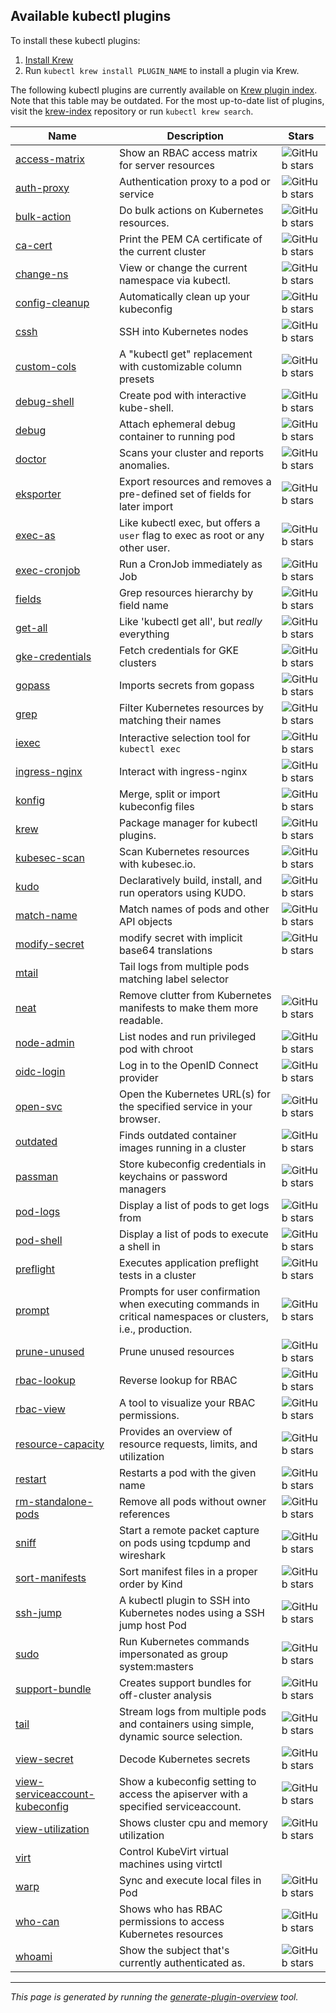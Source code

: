 ## Available kubectl plugins

To install these kubectl plugins:

1. [Install Krew](https://github.com/kubernetes-sigs/krew#installation)
2. Run `kubectl krew install PLUGIN_NAME` to install a plugin via Krew.

The following kubectl plugins are currently available on
[Krew plugin index](https://sigs.k8s.io/krew-index). Note that this table may be
outdated. For the most up-to-date list of plugins, visit the
[krew-index](https://github.com/kubernetes-sigs/krew-index/tree/master/plugins)
repository or run <code>kubectl krew search</code>.

Name | Description | Stars
---- | ----------- | -----
[access-matrix](https://github.com/corneliusweig/rakkess) | Show an RBAC access matrix for server resources | ![GitHub stars](https://img.shields.io/github/stars/corneliusweig/rakkess.svg?label=stars&logo=github)
[auth-proxy](https://github.com/int128/kauthproxy) | Authentication proxy to a pod or service | ![GitHub stars](https://img.shields.io/github/stars/int128/kauthproxy.svg?label=stars&logo=github)
[bulk-action](https://github.com/emreodabas/kubectl-plugins#kubectl-bulk) | Do bulk actions on Kubernetes resources. | ![GitHub stars](https://img.shields.io/github/stars/emreodabas/kubectl-plugins.svg?label=stars&logo=github)
[ca-cert](https://github.com/ahmetb/kubectl-extras) | Print the PEM CA certificate of the current cluster | ![GitHub stars](https://img.shields.io/github/stars/ahmetb/kubectl-extras.svg?label=stars&logo=github)
[change-ns](https://github.com/juanvallejo/kubectl-ns) | View or change the current namespace via kubectl. | ![GitHub stars](https://img.shields.io/github/stars/juanvallejo/kubectl-ns.svg?label=stars&logo=github)
[config-cleanup](https://github.com/b23llc/kubectl-config-cleanup) | Automatically clean up your kubeconfig | ![GitHub stars](https://img.shields.io/github/stars/b23llc/kubectl-config-cleanup.svg?label=stars&logo=github)
[cssh](https://github.com/containership/kubectl-cssh) | SSH into Kubernetes nodes | ![GitHub stars](https://img.shields.io/github/stars/containership/kubectl-cssh.svg?label=stars&logo=github)
[custom-cols](https://github.com/webofmars/kubectl-custom-cols) | A "kubectl get" replacement with customizable column presets | ![GitHub stars](https://img.shields.io/github/stars/webofmars/kubectl-custom-cols.svg?label=stars&logo=github)
[debug-shell](https://github.com/danisla/kubefunc) | Create pod with interactive kube-shell. | ![GitHub stars](https://img.shields.io/github/stars/danisla/kubefunc.svg?label=stars&logo=github)
[debug](https://github.com/verb/kubectl-debug) | Attach ephemeral debug container to running pod | ![GitHub stars](https://img.shields.io/github/stars/verb/kubectl-debug.svg?label=stars&logo=github)
[doctor](https://github.com/emirozer/kubectl-doctor) | Scans your cluster and reports anomalies. | ![GitHub stars](https://img.shields.io/github/stars/emirozer/kubectl-doctor.svg?label=stars&logo=github)
[eksporter](https://github.com/Kyrremann/kubectl-eksporter) | Export resources and removes a pre-defined set of fields for later import | ![GitHub stars](https://img.shields.io/github/stars/Kyrremann/kubectl-eksporter.svg?label=stars&logo=github)
[exec-as](https://github.com/jordanwilson230/kubectl-plugins/tree/krew#kubectl-exec-as) | Like kubectl exec, but offers a `user` flag to exec as root or any other user. | ![GitHub stars](https://img.shields.io/github/stars/jordanwilson230/kubectl-plugins.svg?label=stars&logo=github)
[exec-cronjob](https://github.com/thecloudnatives/kubectl-plugins#exec-cronjob) | Run a CronJob immediately as Job | ![GitHub stars](https://img.shields.io/github/stars/thecloudnatives/kubectl-plugins.svg?label=stars&logo=github)
[fields](https://github.com/rewanth1997/kubectl-fields) | Grep resources hierarchy by field name | ![GitHub stars](https://img.shields.io/github/stars/rewanth1997/kubectl-fields.svg?label=stars&logo=github)
[get-all](https://github.com/corneliusweig/ketall) | Like 'kubectl get all', but _really_ everything | ![GitHub stars](https://img.shields.io/github/stars/corneliusweig/ketall.svg?label=stars&logo=github)
[gke-credentials](https://github.com/danisla/kubefunc) | Fetch credentials for GKE clusters | ![GitHub stars](https://img.shields.io/github/stars/danisla/kubefunc.svg?label=stars&logo=github)
[gopass](https://github.com/gopasspw/kubectl-gopass) | Imports secrets from gopass | ![GitHub stars](https://img.shields.io/github/stars/gopasspw/kubectl-gopass.svg?label=stars&logo=github)
[grep](https://github.com/guessi/kubectl-grep) | Filter Kubernetes resources by matching their names | ![GitHub stars](https://img.shields.io/github/stars/guessi/kubectl-grep.svg?label=stars&logo=github)
[iexec](https://github.com/gabeduke/kubectl-iexec) | Interactive selection tool for `kubectl exec` | ![GitHub stars](https://img.shields.io/github/stars/gabeduke/kubectl-iexec.svg?label=stars&logo=github)
[ingress-nginx](https://kubernetes.github.io/ingress-nginx/kubectl-plugin/) | Interact with ingress-nginx | ![GitHub stars](https://img.shields.io/github/stars/kubernetes/ingress-nginx.svg?label=stars&logo=github)
[konfig](https://github.com/corneliusweig/konfig) | Merge, split or import kubeconfig files | ![GitHub stars](https://img.shields.io/github/stars/corneliusweig/konfig.svg?label=stars&logo=github)
[krew](https://sigs.k8s.io/krew) | Package manager for kubectl plugins. | ![GitHub stars](https://img.shields.io/github/stars/kubernetes-sigs/krew.svg?label=stars&logo=github)
[kubesec-scan](https://github.com/stefanprodan/kubectl-kubesec) | Scan Kubernetes resources with kubesec.io. | ![GitHub stars](https://img.shields.io/github/stars/stefanprodan/kubectl-kubesec.svg?label=stars&logo=github)
[kudo](https://kudo.dev/) | Declaratively build, install, and run operators using KUDO. | ![GitHub stars](https://img.shields.io/github/stars/kudobuilder/kudo.svg?label=stars&logo=github)
[match-name](https://github.com/gerald1248/kubectl-match-name) | Match names of pods and other API objects | ![GitHub stars](https://img.shields.io/github/stars/gerald1248/kubectl-match-name.svg?label=stars&logo=github)
[modify-secret](https://github.com/rajatjindal/kubectl-modify-secret) | modify secret with implicit base64 translations | ![GitHub stars](https://img.shields.io/github/stars/rajatjindal/kubectl-modify-secret.svg?label=stars&logo=github)
[mtail](https://gitlab.com/grzesuav/kubectl-mtail) | Tail logs from multiple pods matching label selector | 
[neat](https://github.com/itaysk/kubectl-neat) | Remove clutter from Kubernetes manifests to make them more readable. | ![GitHub stars](https://img.shields.io/github/stars/itaysk/kubectl-neat.svg?label=stars&logo=github)
[node-admin](https://github.com/danisla/kubefunc) | List nodes and run privileged pod with chroot | ![GitHub stars](https://img.shields.io/github/stars/danisla/kubefunc.svg?label=stars&logo=github)
[oidc-login](https://github.com/int128/kubelogin) | Log in to the OpenID Connect provider | ![GitHub stars](https://img.shields.io/github/stars/int128/kubelogin.svg?label=stars&logo=github)
[open-svc](https://github.com/superbrothers/kubectl-open-svc-plugin) | Open the Kubernetes URL(s) for the specified service in your browser. | ![GitHub stars](https://img.shields.io/github/stars/superbrothers/kubectl-open-svc-plugin.svg?label=stars&logo=github)
[outdated](https://github.com/replicatedhq/outdated) | Finds outdated container images running in a cluster | ![GitHub stars](https://img.shields.io/github/stars/replicatedhq/outdated.svg?label=stars&logo=github)
[passman](https://github.com/chrisns/kubectl-passman) | Store kubeconfig credentials in keychains or password managers | ![GitHub stars](https://img.shields.io/github/stars/chrisns/kubectl-passman.svg?label=stars&logo=github)
[pod-logs](https://github.com/danisla/kubefunc) | Display a list of pods to get logs from | ![GitHub stars](https://img.shields.io/github/stars/danisla/kubefunc.svg?label=stars&logo=github)
[pod-shell](https://github.com/danisla/kubefunc) | Display a list of pods to execute a shell in | ![GitHub stars](https://img.shields.io/github/stars/danisla/kubefunc.svg?label=stars&logo=github)
[preflight](https://github.com/replicatedhq/troubleshoot) | Executes application preflight tests in a cluster | ![GitHub stars](https://img.shields.io/github/stars/replicatedhq/troubleshoot.svg?label=stars&logo=github)
[prompt](https://github.com/jordanwilson230/kubectl-plugins/tree/krew#kubectl-prompt) | Prompts for user confirmation when executing commands in critical namespaces or clusters, i.e., production. | ![GitHub stars](https://img.shields.io/github/stars/jordanwilson230/kubectl-plugins.svg?label=stars&logo=github)
[prune-unused](https://github.com/thecloudnatives/kubectl-plugins) | Prune unused resources | ![GitHub stars](https://img.shields.io/github/stars/thecloudnatives/kubectl-plugins.svg?label=stars&logo=github)
[rbac-lookup](https://github.com/reactiveops/rbac-lookup) | Reverse lookup for RBAC | ![GitHub stars](https://img.shields.io/github/stars/reactiveops/rbac-lookup.svg?label=stars&logo=github)
[rbac-view](https://github.com/jasonrichardsmith/rbac-view) | A tool to visualize your RBAC permissions. | ![GitHub stars](https://img.shields.io/github/stars/jasonrichardsmith/rbac-view.svg?label=stars&logo=github)
[resource-capacity](https://github.com/robscott/kube-capacity) | Provides an overview of resource requests, limits, and utilization | ![GitHub stars](https://img.shields.io/github/stars/robscott/kube-capacity.svg?label=stars&logo=github)
[restart](https://github.com/achanda/kubectl-restart) | Restarts a pod with the given name | ![GitHub stars](https://img.shields.io/github/stars/achanda/kubectl-restart.svg?label=stars&logo=github)
[rm-standalone-pods](https://github.com/ahmetb/kubectl-extras) | Remove all pods without owner references | ![GitHub stars](https://img.shields.io/github/stars/ahmetb/kubectl-extras.svg?label=stars&logo=github)
[sniff](https://github.com/eldadru/ksniff) | Start a remote packet capture on pods using tcpdump and wireshark | ![GitHub stars](https://img.shields.io/github/stars/eldadru/ksniff.svg?label=stars&logo=github)
[sort-manifests](https://github.com/superbrothers/ksort) | Sort manifest files in a proper order by Kind | ![GitHub stars](https://img.shields.io/github/stars/superbrothers/ksort.svg?label=stars&logo=github)
[ssh-jump](https://github.com/yokawasa/kubectl-plugin-ssh-jump) | A kubectl plugin to SSH into Kubernetes nodes using a SSH jump host Pod | ![GitHub stars](https://img.shields.io/github/stars/yokawasa/kubectl-plugin-ssh-jump.svg?label=stars&logo=github)
[sudo](https://github.com/postfinance/kubectl-sudo) | Run Kubernetes commands impersonated as group system:masters | ![GitHub stars](https://img.shields.io/github/stars/postfinance/kubectl-sudo.svg?label=stars&logo=github)
[support-bundle](https://github.com/replicatedhq/troubleshoot) | Creates support bundles for off-cluster analysis | ![GitHub stars](https://img.shields.io/github/stars/replicatedhq/troubleshoot.svg?label=stars&logo=github)
[tail](https://github.com/boz/kail) | Stream logs from multiple pods and containers using simple, dynamic source selection. | ![GitHub stars](https://img.shields.io/github/stars/boz/kail.svg?label=stars&logo=github)
[view-secret](https://github.com/elsesiy/kubectl-view-secret) | Decode Kubernetes secrets | ![GitHub stars](https://img.shields.io/github/stars/elsesiy/kubectl-view-secret.svg?label=stars&logo=github)
[view-serviceaccount-kubeconfig](https://github.com/superbrothers/kubectl-view-serviceaccount-kubeconfig-plugin) | Show a kubeconfig setting to access the apiserver with a specified serviceaccount. | ![GitHub stars](https://img.shields.io/github/stars/superbrothers/kubectl-view-serviceaccount-kubeconfig-plugin.svg?label=stars&logo=github)
[view-utilization](https://github.com/etopeter/kubectl-view-utilization) | Shows cluster cpu and memory utilization | ![GitHub stars](https://img.shields.io/github/stars/etopeter/kubectl-view-utilization.svg?label=stars&logo=github)
[virt](https://kubevirt.io) | Control KubeVirt virtual machines using virtctl | 
[warp](https://github.com/ernoaapa/kubectl-warp) | Sync and execute local files in Pod | ![GitHub stars](https://img.shields.io/github/stars/ernoaapa/kubectl-warp.svg?label=stars&logo=github)
[who-can](https://github.com/aquasecurity/kubectl-who-can) | Shows who has RBAC permissions to access Kubernetes resources | ![GitHub stars](https://img.shields.io/github/stars/aquasecurity/kubectl-who-can.svg?label=stars&logo=github)
[whoami](https://github.com/rajatjindal/kubectl-whoami) | Show the subject that's currently authenticated as. | ![GitHub stars](https://img.shields.io/github/stars/rajatjindal/kubectl-whoami.svg?label=stars&logo=github)


---

_This page is generated by running the
[generate-plugin-overview](http://sigs.k8s.io/krew/cmd/generate-plugin-overview)
tool._

